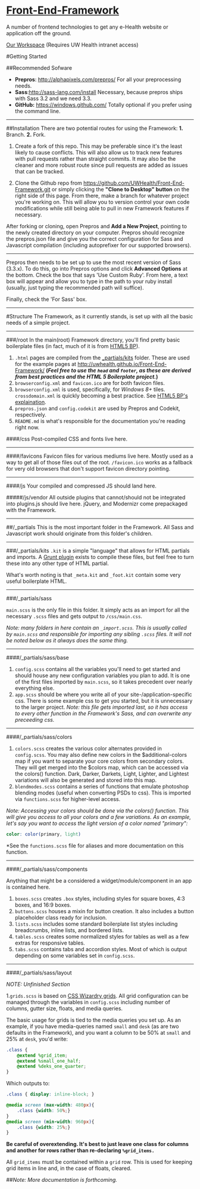 [Front-End-Framework](http://uwhealth.github.io/Front-End-Framework/)
===================

A number of frontend technologies to get any e-Health website or application off the ground.

[Our Workspace](https://workspaces.uconnect.wisc.edu/display/ehealth/Front+End+Design) (Requires UW Health intranet access)

#Getting Started


##Recommended Sofware
* **Prepros**: http://alphapixels.com/prepros/
For all your preprocessing needs.
* **Sass**:http://sass-lang.com/install
Necessary, because prepros ships with Sass 3.2 and we need 3.3. 
* **GitHub:** https://windows.github.com/
Totally optional if you prefer using the command line.


----------
##Installation
There are two potential routes for using the Framework: **1.** Branch. **2.** Fork.

1. Create a fork of this repo. This may be preferable since it's the least likely to cause conflicts. This will also allow us to track new features with pull requests rather than straight commits. It may also be the cleaner and more robust route since pull requests are added as issues that can be tracked.

2. Clone the Github repo from https://github.com/UWHealth/Front-End-Framework.git or simply clicking the **"Clone to Desktop" button** on the right side of this page. From there, make a branch for whatever project you're working on. This will allow you to version control your own code modifications while still being able to pull in new Framework features if necessary.

After forking or cloning, open Prepros and **Add a New Project**, pointing to the newly created directory on your computer. Prepros should recognize the prepros.json file and give you the correct configuration for Sass and Javascript compilation (including autoprefixer for our supported browsers).

---------
Prepros then needs to be set up to use the most recent version of Sass (3.3.x). To do this, go into Prepros options and click **Advanced Options** at the bottom. Check the box that says 'Use Custom Ruby'. From here, a text box will appear and allow you to type in the path to your ruby install (usually, just typing the recommended path will suffice). 

Finally, check the 'For Sass' box. 

----------
#Structure
The Framework, as it currently stands, is set up with all the basic needs of a simple project.

----------
###/root
In the main(root) Framework directory, you'll find pretty basic boilerplate files (in fact, much of it is from [HTML5 BP](http://html5boilerplate.com/)).

1. ``.html`` pages are compiled from the [_partials/kits](#partials) folder. These are used for the example pages at http://uwhealth.github.io/Front-End-Framework/
**(*Feel free to use the ``head`` and ``footer``, as these are derived from best practices and the HTML 5 Boilerplate project.*)**
2. ``browserconfig.xml`` and ``favicon.ico`` are for both favicon files.
3. ``browserconfig.xml`` is used, specifically, for *Windows 8+* tiles.
``crossdomain.xml`` is quickly becoming a best practice. See [HTML5 BP's explaination](https://github.com/h5bp/html5-boilerplate/blob/master/doc/crossdomain.md).
4. ``prepros.json`` and ``config.codekit`` are used by Prepros and Codekit, respectively.
5. ``README.md`` is what's responsible for the documentation you're reading right now.

####/css
Post-compiled CSS and fonts live here.

----------
####/favicons
Favicon files for various mediums live here. Mostly used as a way to get all of those files out of the root. ``/favicon.ico`` works as a fallback for very old browsers that don't support favicon directory pointing.

----------
####/js
Your compiled and compressed JS should land here.

#####/js/vendor
All outside plugins that cannot/should not be integrated into plugins.js should live here. jQuery, and Modernizr come prepackaged with the Framework.

----------
##/_partials
This is the most important folder in the Framework. All Sass and Javascript work should originate from this folder's children.

----------

###/_partials/kits
``.kit`` is a simple "language" that allows for HTML partials and imports. A [Grunt plugin][1] exists to compile these files, but feel free to turn these into any other type of HTML partial.

What's worth noting is that ``_meta.kit`` and ``_foot.kit`` contain some very useful boilerplate HTML.

----------

###/_partials/sass

``main.scss`` is the only file in this folder. It simply acts as an import for all the necessary ``.scss`` files and gets output to ``/css/main.css``.

*Note: many folders in here contain an ``_import.scss``. This is usually called by ``main.scss`` and responsible for importing any sibling ``.scss`` files. It will not be noted below as it always does the same thing.*

----------
####/_partials/sass/base

1. ``config.scss`` contains all the variables you'll need to get started and should house any new configuration variables you plan to add. It is one of the first files imported by ``main.scss``, so it takes precedent over nearly everything else.
2. ``app.scss`` should be where you write all of your site-/application-specific css. There is some example css to get you started, but it is unnecessary to the larger project.
*Note: this file gets imported last, so it has access to every other function in the Framework's Sass, and can overwrite any preceeding css.*

----------
####/_partials/sass/colors

1. ``colors.scss`` creates the various color alternates provided in ``config.scss``. You may also define new colors in the $additional-colors map if you want to separate your core colors from secondary colors. They will get merged into the $colors map, which can be accessed via the colors() function. Dark, Darker, Darkets, Light, Lighter, and Lightest variations will also be generated and stored into this map.
2. ``blendmodes.scss`` contains a series of functions that emulate photoshop blending modes (useful when converting PSDs to css). This is imported via ``functions.scss`` for higher-level access.

*Note: Accessing your colors should be done via the colors() function. This will give you access to all your colors and a few variations. As an example, let's say you want to access the light version of a color named "primary":*
```scss
color: color(primary, light)
```
*See the ``functions.scss`` file for aliases and more documentation on this function.

----------
####/_partials/sass/components

Anything that might be a considered a widget/module/component in an app is contained here.

1. ``boxes.scss`` creates ``.box`` styles, including styles for square boxes, 4:3 boxes, and 16:9 boxes.
2. ``buttons.scss`` houses a mixin for button creation. It also includes a button placeholder class ready for inclusion.
3. ``lists.scss`` includes some standard boilerplate list styles including breadcrumbs, inline lists, and bordered lists.
4. ``tables.scss`` creates some normalized styles for tables as well as a few extras for responsive tables.
5. ``tabs.scss`` contains tabs and accordion styles. Most of which is output depending on some variables set in ``config.scss``.

----------
####/_partials/sass/layout

*NOTE: Unfinished Section*

1.``grids.scss`` is based on [CSS Wizardry grids][2]. All grid configuration can be managed through the variables in ``config.scss`` including number of columns, gutter size, floats, and media queries.

The basic usage for grids is tied to the media queries you set up.
As an example, if you have media-queries named ``small`` and ``desk`` (as are two defaults in the Framework), and you want a column to be 50% at ``small`` and 25% at ``desk``, you'd write:
```scss
.class {
    @extend %grid_item;
    @extend %small_one_half;
    @extend %deks_one_quarter;
}
```
Which outputs to:
```css
.class { display: inline-block; }

@media screen (max-width: 480px){
    .class {width: 50%;}
}
@media screen (min-width: 960px){
    .class {width: 25%;}
}
```
**Be careful of overextending. It's best to just leave one class for columns and another for rows rather than re-declaring ``%grid_items.``**

All ``grid_items`` must be contained within a ``grid`` row. This is used for keeping grid items in line and, in the case of floats, cleared.

##*Note: More documentation is forthcoming.*


  [1]: https://www.npmjs.org/package/grunt-codekit
  [2]: https://github.com/csswizardry/csswizardry-grids
